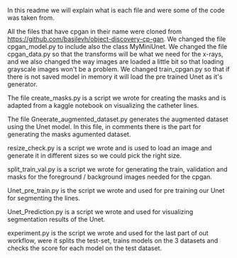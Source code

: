 In this readme we will explain what is each file and were some of the code was taken from.

All the files that have cpgan in their name were cloned from https://github.com/basilevh/object-discovery-cp-gan.
We changed the file cpgan_model.py to include also the class MyMiniUnet.
We changed the file cpgan_data.py so that the transforms will be what we need for the x-rays, 
and we also changed the way images are loaded a little bit so that loading grayscale images 
won't be a problem.
We changed train_cpgan.py so that if there is not saved model in memory it will load the 
pre trained Unet as it's generator.

The file create_masks.py is a script we wrote for creating the masks and is adapted from a 
kaggle notebook on visualizing the catheter lines.

The file Gneerate_augmented_dataset.py generates the augmented dataset using the Unet model.
In this file, in comments there is the part for generating the masks agumented dataset.

resize_check.py is a script we wrote and is used to load an image and generate it in different sizes so we could pick the right size.

split_train_val.py is a script we wrote for generating the train, validation and masks for the 
foreground / background images needed for the cpgan.

Unet_pre_train.py is the script we wrote and used for pre training our Unet for segmenting the lines.

Unet_Prediction.py is a script we wrote and used for visualizing segmentation results of the Unet.

experiment.py is the script we wrote and used for the last part of out workflow, were it splits the test-set, trains
models on the 3 datasets and checks the score for each model on the test dataset. 
